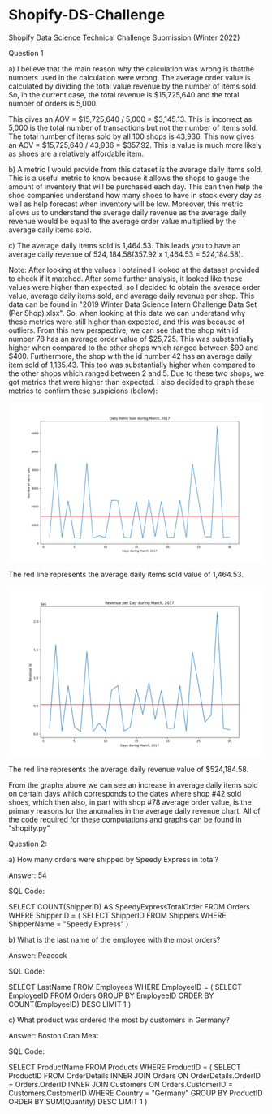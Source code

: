 # Shopify-DS-Challenge
Shopify Data Science Technical Challenge Submission (Winter 2022)

Question 1

a) I believe that the main reason why the calculation was wrong is thatthe numbers used in the calculation were wrong. The average order value is calculated by dividing
the total value revenue by the number of items sold. So, in the current case, the total revenue is $15,725,640 and the total number of orders is 5,000.

This gives an AOV = $15,725,640 / 5,000 = $3,145.13. This is incorrect as 5,000 is the total number of transactions but not the number of items sold. 
The total number of items sold by all 100 shops is 43,936. This now gives an AOV = $15,725,640 / 43,936 = $357.92. 
This is value is much more likely as shoes are a relatively affordable item.

b) A metric I would provide from this dataset is the average daily items sold. This is a useful metric to know because it allows the shops to gauge the amount of inventory that will be purchased each day. This can then help the shoe companies understand how many shoes to have in stock every day as well as help forecast when inventory will be low. Moreover, this metric allows us to understand the average daily revenue as the average daily revenue would be equal to the average order value multiplied by the average daily items sold.

c) The average daily items sold is 1,464.53. This leads you to have an average daily revenue of $524,184.58 ($357.92 x 1,464.53 = 524,184.58).

Note: After looking at the values I obtained I looked at the dataset provided to check if it matched. After some further analysis, it looked like these values were higher than expected, so I decided to obtain the average order value, average daily items sold, and average daily revenue per shop. This data can be found in "2019 Winter Data Science Intern Challenge Data Set (Per Shop).xlsx". So, when looking at this data we can understand why these metrics were still higher than expected, and this was because of outliers. From this new perspective, we can see that the shop with id number 78 has an average order value of $25,725. This was substantially higher when compared to the other shops which ranged between $90 and $400. Furthermore, the shop with the id number 42 has an average daily item sold of 1,135.43. This too was substantially higher when compared to the other shops which ranged between 2 and 5. Due to these two shops, we got metrics that were higher than expected. I also decided to graph these metrics to confirm these suspicions (below):

<img src="https://github.com/jaykodes/Shopify-DS-Challenge/blob/main/daily_items.png">

The red line represents the average daily items sold value of 1,464.53.

<img src="https://github.com/jaykodes/Shopify-DS-Challenge/blob/main/daily_revenue.png">

The red line represents the average daily revenue value of $524,184.58.

From the graphs above we can see an increase in average daily items sold on certain days which corresponds to the dates where shop #42 sold shoes, which then also, in part with shop #78 average order value, is the primary reasons for the anomalies in the average daily revenue chart. All of the code required for these computations and graphs can be found in "shopify.py"

Question 2:

a) How many orders were shipped by Speedy Express in total?

Answer: 54

SQL Code: 

SELECT COUNT(ShipperID) AS SpeedyExpressTotalOrder
FROM Orders
WHERE ShipperID = 
(
  SELECT ShipperID
  FROM Shippers
  WHERE ShipperName = "Speedy Express"
)

b) What is the last name of the employee with the most orders?

Answer: Peacock

SQL Code:

SELECT LastName
FROM Employees
WHERE EmployeeID = 
(
  SELECT EmployeeID
  FROM Orders
  GROUP BY EmployeeID
  ORDER BY COUNT(EmployeeID) DESC
  LIMIT 1
)

c) What product was ordered the most by customers in Germany?

Answer: Boston Crab Meat

SQL Code:

SELECT ProductName
FROM Products
WHERE ProductID = 
(
  SELECT ProductID
  FROM OrderDetails
  INNER JOIN Orders ON OrderDetails.OrderID = Orders.OrderID
  INNER JOIN Customers ON Orders.CustomerID = Customers.CustomerID
  WHERE Country = "Germany"
  GROUP BY ProductID
  ORDER BY SUM(Quantity) DESC
  LIMIT 1
)
